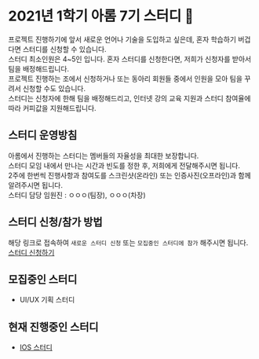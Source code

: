 # 2021년 1학기 아롬 7기 스터디 📘

프로젝트 진행하기에 앞서 새로운 언어나 기술을 도입하고 싶은데, 혼자 학습하기 버겁다면 스터디를 신청할 수 있습니다.  
스터디 최소인원은 4~5인 입니다. 혼자 스터디를 신청한다면, 저희가 신청자를 받아서 팀을 배정해드립니다.  
프로젝트 진행하는 조에서 신청하거나 또는 동아리 회원들 중에서 인원을 모아 팀을 꾸려서 신청할 수도 있습니다.  
스터디는 신청자에 한해 팀을 배정해드리고, 인터넷 강의 교육 지원과 스터디 참여율에 따라 커피값을 지원해드립니다.

## 스터디 운영방침
아롬에서 진행하는 스터디는 멤버들의 자율성을 최대한 보장합니다.  
스터디 모임 내에서 만나는 시간과 빈도를 정한 후, 저희에게 전달해주시면 됩니다.  
2주에 한번씩 진행사항과 참여도를 스크린샷(온라인) 또는 인증사진(오프라인)과 함께 알려주시면 됩니다.  
스터디 담당 임원진 : ㅇㅇㅇ(팀장), ㅇㅇㅇ(차장)

## 스터디 신청/참가 방법
해당 링크로 접속하여 `새로운 스터디 신청` 또는 `모집중인 스터디에 참가` 해주시면 됩니다.  
[스터디 신청하기]()

## 모집중인 스터디
* UI/UX 기획 스터디

## 현재 진행중인 스터디
* [IOS 스터디](https://github.com/alom-sejong/Alom-Study/blob/main/%EC%99%84%EB%A3%8C%EB%90%9C%20%EC%8A%A4%ED%84%B0%EB%94%94/study_ios.md)

